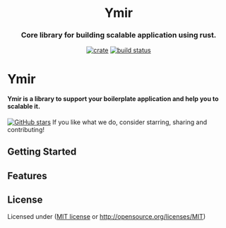 <div align="center">
<h1>Ymir</h1>

<h3>Core library for building scalable application using rust.</h3>

[![crate](https://img.shields.io/crates/v/ymir.svg)](https://crates.io/crates/ymir)
[![build status](https://github.com/suryakencana007/ymir-rs/actions/workflows/rust.yml/badge.svg)](https://github.com/suryakencana007/ymir-rs/actions/workflows/rust.yml)

</div>

# Ymir

#### Ymir is a library to support your boilerplate application and help you to scalable it.

[![GitHub stars](https://img.shields.io/github/stars/suryakencana007/ymir-rs.svg?style=social&label=Star&maxAge=1)](https://github.com/suryakencana007/ymir-rs/stargazers/)
If you like what we do, consider starring, sharing and contributing!

## Getting Started

## Features

## License

Licensed under ([MIT license](LICENSE) or <http://opensource.org/licenses/MIT>)
